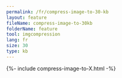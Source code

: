 ```yaml
---
permalink: /fr/compress-image-to-30-kb
layout: feature
fileName: compress-image-to-30kb
folderName: feature
tool: imgcompression
lang: fr
size: 30
type: kb
---
```

{%- include compress-image-to-X.html -%}
      